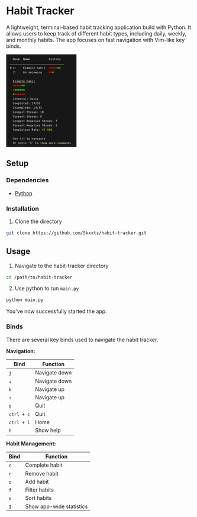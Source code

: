 # Habit Tracker
A lightweight, terminal-based habit tracking application build with Python. It
allows users to keep track of different habit types, including daily, weekly,
and monthly habits. The app focuses on fast navigation with Vim-like key binds.
<div>
    <picture>
        <img alt="application screenshot linux" height="250" src="assets/sceenshot.png">
    </picture>
</div>

## Setup

### Dependencies

- [Python](https://docs.python.org/3/using/index.html)

### Installation

1. Clone the directory

```bash
git clone https://github.com/Skxxtz/habit-tracker.git
```

## Usage

1. Navigate to the habit-tracker directory

```bash
cd /path/to/habit-tracker
```

2. Use python to run `main.py`

```bash
python main.py
```

You've now successfully started the app.

### Binds

There are several key binds used to navigate the habit tracker.<br>

**Navigation:**

| Bind | Function |
| -------------- | --------------- |
| `j` | Navigate down |
| `↓` | Navigate down |
| `k` | Navigate up |
| `↑` | Navigate up |
| `q` | Quit |
| `ctrl + c` | Quit |
| `ctrl + l` | Home |
| `h` | Show help |

**Habit Management:**

| Bind | Function |
| -------------- | --------------- |
| `c` | Complete habit |
| `r` | Remove habit |
| `o` | Add habit |
| `f` | Filter habits |
| `s` | Sort habits |
| `I` | Show app-wide statistics |
